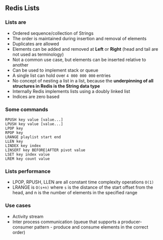 ## Redis Lists

### Lists are

- Ordered sequence/collection of Strings
- The order is maintained during insertion and removal of elements
- Duplicates are allowed
- Elements can be added and removed at **Left** or **Right** (head and tail are not used as terminology)
- Not a common use case, but elements can be inserted relative to another
- Can be used to implement stack or queue
- A single list can hold over `4 000 000 000` entries
- No concept of nesting a list in a list, because the **underpinning of all structures in Redis is the String data type**
- Internally Redis implements lists using a doubly linked list
- Indices are zero based

### Some commands

```
RPUSH key value [value...]
LPUSH key value [value...]
LPOP key
RPOP key
LRANGE playlist start end
LLEN key
LINDEX key index
LINSERT key BEFORE|AFTER pivot value
LSET key index value
LREM key count value
```

### Lists performance

- LPOP, RPUSH, LLEN are all constant time complexity operations `O(1)`
- LRANGE is `O(s+n)` where `s` is the distance of the start offset from the head, and n is the number of elements in the specified range

### Use cases

- Activity stream
- Inter process communication (queue that supports a producer-consumer pattern - produce and consume elements in the correct order)
